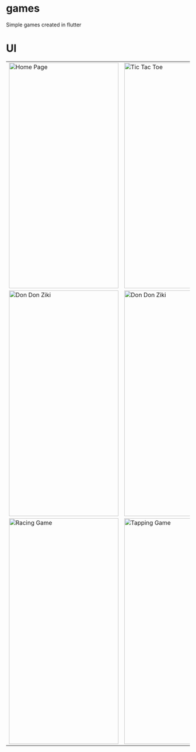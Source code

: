 # games

Simple games created in flutter

# UI

<table border="0px">
  <tr>
    <td>
      <img src="https://user-images.githubusercontent.com/93490214/148225716-1ecb3d86-fabe-4696-9563-c1e457adf4b5.jpg" width="300" height="616" title="Home Page">
    </td>
    <td>
      <img src="https://user-images.githubusercontent.com/93490214/148226120-0bdb16b2-40f8-46ec-a685-3c3b291e583b.jpg" width="300" height="616" title="Tic Tac Toe">
    </td>
    <td>
      <img src="https://user-images.githubusercontent.com/93490214/148226252-30b98090-0af3-4bb2-bb72-e5495bea7842.jpg" width="300" height="616" title="Tic Tac Toe">
    </td>
  </tr>
  
  <tr>
    <td>
      <img src="https://user-images.githubusercontent.com/93490214/148226317-8f01afc7-6688-4b2b-843a-e4e6dc5e8cca.jpg" width="300" height="616" title="Don Don Ziki">
    </td>
    <td>
      <img src="https://user-images.githubusercontent.com/93490214/148226373-8b718fca-0648-4e73-83a7-505faff3b7d1.jpg" width="300" height="616" title="Don Don Ziki">
    </td>
    <td>
      <img src="https://user-images.githubusercontent.com/93490214/148226411-e9d503be-9f5d-440b-a08e-dcc9192eb9db.jpg" width="300" height="616" title="Racing Game">
    </td>
  </tr>
  
  <tr>
    <td>
      <img src="https://user-images.githubusercontent.com/93490214/148226544-bdb560be-1d96-41e8-9e78-7f9d63c8be61.jpg" width="300" height="616" title="Racing Game">
    </td>
    <td>
      <img src="https://user-images.githubusercontent.com/93490214/148226568-2a1e2b96-913c-4540-abc3-35324bafbf84.jpg" width="300" height="616" title="Tapping Game">
    </td>
    <td>
      <img src="https://user-images.githubusercontent.com/93490214/148226599-cb47219f-2682-41ca-82d1-deb6fb9bb067.jpg" width="300" height="616" title="Tapping Game">
    </td>
  </tr>
</table>
  
